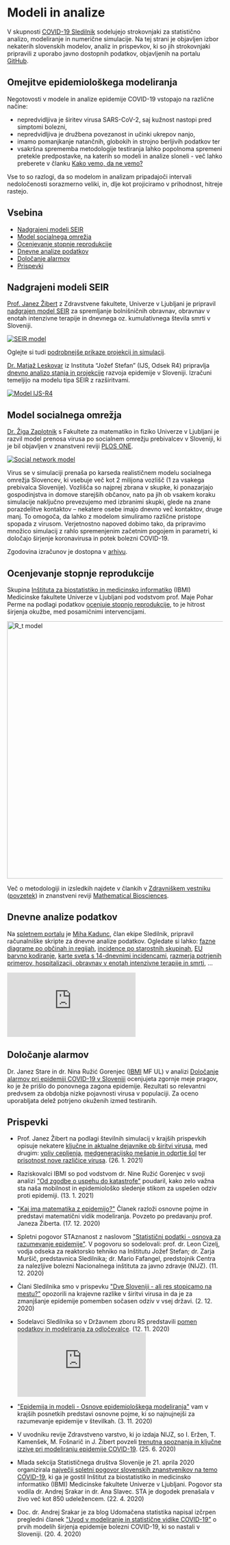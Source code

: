 # Modeli in analize

V skupnosti [COVID-19 Sledilnik](https://covid-19.sledilnik.org) sodelujejo strokovnjaki za statistično analizo, modeliranje in numerične simulacije.
Na tej strani je objavljen izbor nekaterih slovenskih modelov, analiz in prispevkov,
ki so jih strokovnjaki pripravili z uporabo javno dostopnih podatkov, objavljenih na portalu [GitHub](https://github.com/sledilnik/data).

## <a id="limitations"></a>Omejitve epidemiološkega modeliranja

Negotovosti v modele in analize epidemije COVID-19 vstopajo na različne načine:

-   nepredvidljiva je širitev virusa SARS-CoV-2, saj kužnost nastopi pred simptomi bolezni,
-   nepredvidljiva je družbena povezanost in učinki ukrepov nanjo,
-   imamo pomanjkanje natančnih, globokih in strojno berljivih podatkov ter
-   vsakršna sprememba metodologije testiranja lahko popolnoma spremeni pretekle predpostavke, na katerih so modeli in analize sloneli - več lahko preberete v članku [Kako vemo, da ne vemo?](https://medium.com/sledilnik/kako-vemo-da-ne-vemo-6570b92a8b3c)

Vse to so razlogi, da so modelom in analizam pripadajoči intervali nedoločenosti sorazmerno veliki, in, dlje kot projiciramo v prihodnost, hitreje rastejo.

## <a id="tableOfContent"></a>Vsebina

-   [Nadgrajeni modeli SEIR](#seir)
-   [Model socialnega omrežja](#social_network)
-   [Ocenjevanje stopnje reprodukcije](#reproduction-rate)
-   [Dnevne analize podatkov](#observable)
-   [Določanje alarmov](#alarms)
-   [Prispevki](#articles)

<!--# Modeli-->

## <a id="seir"></a>Nadgrajeni modeli SEIR

[Prof. Janez Žibert](https://pacs.zf.uni-lj.si/janez-zibert/) z Zdravstvene fakultete, Univerze v Ljubljani je pripravil [nadgrajen model SEIR](https://medium.com/sledilnik/kaj-ima-matematika-z-epidemijo-155023c10221) za spremljanje bolnišničnih obravnav, obravnav v enotah intenzivne terapije in dnevnega oz. kumulativnega števila smrti v Sloveniji.

<a href="https://apps.lusy.fri.uni-lj.si/~janezz/zadnja-simulacija_V2.png" class="img-link">
<img alt="SEIR model" src="https://apps.lusy.fri.uni-lj.si/~janezz/zadnja-simulacija_V2.png"></a>

Oglejte si tudi [podrobnejše prikaze projekcij in simulacij](https://apps.lusy.fri.uni-lj.si/~janezz/reports/report_latest.html).

[Dr. Matjaž Leskovar](https://r4.ijs.si/leskovar#elf_l1_Lw) iz Instituta “Jožef Stefan” (IJS, Odsek R4) pripravlja [dnevno analizo stanja in projekcije](https://r4.ijs.si/COVID19#elf_l1_Lw) razvoja epidemije v Sloveniji. Izračuni temeljijo na modelu tipa SEIR z razširitvami.

<a href="https://r4.ijs.si/files/figures/COVID19/Prognoza-IJS-R4.png" class="img-link">
<img alt="Model IJS-R4" src="https://r4.ijs.si/files/figures/COVID19/Prognoza-IJS-R4.png"></a>

## <a id="social_network"></a>Model socialnega omrežja

[Dr. Žiga Zaplotnik](https://twitter.com/ZaplotnikZiga) s Fakultete za matematiko in fiziko Univerze v Ljubljani je razvil model prenosa virusa po socialnem omrežju prebivalcev v Sloveniji, ki je bil objavljen v znanstveni reviji [PLOS ONE](https://journals.plos.org/plosone/article?id=10.1371/journal.pone.0238090).

<a href="/images/zaplotnik-plos-social-network-model.png" class="img-link">
<img class="rightThumbnail" alt="Social network model" src="/images/zaplotnik-plos-social-network-model.png"></a>

Virus se v simulaciji prenaša po karseda realističnem modelu socialnega omrežja Slovencev, ki vsebuje več kot 2 milijona vozlišč (1 za vsakega prebivalca Slovenije). Vozlišča so najprej zbrana v skupke, ki ponazarjajo gospodinjstva in domove starejših občanov, nato pa jih ob vsakem koraku simulacije naključno prevezujemo med izbranimi skupki, glede na znane porazdelitve kontaktov – nekatere osebe imajo dnevno več kontaktov, druge manj. To omogoča, da lahko z modelom simuliramo različne pristope spopada z virusom. Verjetnostno napoved dobimo tako, da pripravimo množico simulacij z rahlo spremenjenim začetnim pogojem in parametri, ki določajo širjenje koronavirusa in potek bolezni COVID-19.

<!--
<a href="https://fiz.fmf.uni-lj.si/~zaplotnikz/korona/last_forecast/potek_pandemije.png" class="img-link">
<img alt="Omrežje model" src="https://fiz.fmf.uni-lj.si/~zaplotnikz/korona/last_forecast/potek_pandemije.png"></a>
-->

Zgodovina izračunov je dostopna v [arhivu](https://fiz.fmf.uni-lj.si/~zaplotnikz/korona/).

<!--# Analize-->

## <a id="reproduction-rate"></a>Ocenjevanje stopnje reprodukcije

Skupina [Inštituta za biostatistiko in medicinsko informatiko](http://ibmi.mf.uni-lj.si/) (IBMI) Medicinske fakultete Univerze v Ljubljani pod vodstvom prof. Maje Pohar Perme na podlagi podatkov [ocenjuje stopnjo reprodukcije](https://oblak8.mf.uni-lj.si/covid19/), to je hitrost širjenja okužbe, med posamičnimi intervencijami.

<a href="https://oblak8.mf.uni-lj.si/covid19/" class="img-link">
<img alt="R_t model" src="https://oblak8.mf.uni-lj.si/covid19/rt_graph.svg" width=600>
<!--<img alt="R_t model" src="/docs/ibmi-model-20200627.png">-->
<!--<img alt="R_t model" src="https://stat.columbia.edu/~jakulin/Covid/ocene_rt.png">-->
</a>

Več o metodologiji in izsledkih najdete v člankih v [Zdravniškem vestniku](https://vestnik.szd.si/index.php/ZdravVest/article/view/3068) ([povzetek](https://ibmi.mf.uni-lj.si/files/Pregledni%20povzetek_74e.pdf)) in znanstveni reviji [Mathematical Biosciences](https://www.sciencedirect.com/science/article/abs/pii/S0025556420301279).

## <a id="observable"></a>Dnevne analize podatkov

Na [spletnem portalu](https://observablehq.com/collection/@mkadunc/covid-19-sledilnik-org) je [Miha Kadunc](https://twitter.com/miha_kadunc), član ekipe Sledilnik, pripravil računalniške skripte za dnevne analize podatkov. Ogledate si lahko: [fazne diagrame po občinah in regijah](https://observablehq.com/@mkadunc/municipalities-phase-diagram-sledilnik-org?collection=@mkadunc/covid-19-sledilnik-org), [incidence po starostnih skupinah](https://observablehq.com/@mkadunc/relativna-incidenca-po-starostnih-skupinah-sledilnik-org?collection=@mkadunc/covid-19-sledilnik-org), [EU barvno kodiranje](https://observablehq.com/@mkadunc/eu-proposed-color-coding-sledilnik-covid-19?collection=@mkadunc/covid-19-sledilnik-org), [karte sveta s 14-dnevnimi incidencami](https://observablehq.com/@mkadunc/map-of-14-days-incidence-sledilnik-covid-19?collection=@mkadunc/covid-19-sledilnik-org), [razmerja potrjenih primerov, hospitalizacij, obravnav v enotah intenzivne terapije in smrti](https://observablehq.com/@mkadunc/sledilnik-covid-19-delez-hospitaliziranih-na-intenzivni-n?collection=@mkadunc/covid-19-sledilnik-org), ...

<iframe class="observable" src="https://observablehq.com/embed/@mkadunc/municipalities-phase-diagram-sledilnik-org?cells=regions" frameborder="0"></iframe>

## <a id="alarms"></a>Določanje alarmov

Dr. Janez Stare in dr. Nina Ružić Gorenjec ([IBMI](http://ibmi.mf.uni-lj.si/) MF UL) v analizi [Določanje alarmov pri epidemiji COVID-19 v Sloveniji](https://ibmi.mf.uni-lj.si/sl/centri/biostatisticni-center/interaktivno/dolocanje-alarmov-pri-epidemiji-covid-19-v-sloveniji) ocenjujeta zgornje meje pragov, ko je že prišlo do ponovnega zagona epidemije. Rezultati so relevantni predvsem za obdobja nizke pojavnosti virusa v populaciji. Za oceno uporabljata delež potrjeno okuženih izmed testiranih.

## <a id="articles"></a>Prispevki

-   Prof. Janez Žibert na podlagi številnih simulacij v krajših prispevkih opisuje nekatere [ključne in aktualne dejavnike ob širitvi virusa](https://rpubs.com/janezz/), med drugim: [vpliv cepljenja](https://rpubs.com/janezz/vpliv_cepljenja_osnove), [medgeneracijsko mešanje in odprtje šol](https://rpubs.com/janezz/serC19SIV5-sim_sole_cep_sev) ter [prisotnost nove različice virusa](https://rpubs.com/janezz/sir_dva_seva). (26. 1. 2021)

-   Raziskovalci IBMI so pod vodstvom dr. Nine Ružić Gorenjec v svoji analizi ["Od zgodbe o uspehu do katastrofe"](https://medium.com/sledilnik/od-zgodbe-o-uspehu-do-katastrofe-63b77b1a23e1) poudaril, kako zelo važna sta naša mobilnost in epidemiološko sledenje stikom za uspešen odziv proti epidemiji. (13. 1. 2021)

-   ["Kaj ima matematika z epidemijo?"](https://medium.com/sledilnik/kaj-ima-matematika-z-epidemijo-155023c10221) Članek razloži osnovne pojme in predstavi matematični vidik modeliranja. Povzeto po predavanju prof. Janeza Žiberta. (17. 12. 2020)

-   Spletni pogovor STAznanost z naslovom ["Statistični podatki - osnova za razumevanje epidemije"](https://www.youtube.com/watch?v=Bwn6cfgPZ1Q&t=3s). V pogovoru so sodelovali: prof. dr. Leon Cizelj, vodja odseka za reaktorsko tehniko na Inštitutu Jožef Stefan; dr. Zarja Muršič, predstavnica Sledilnika; dr. Mario Fafangel, predstojnik Centra za nalezljive bolezni Nacionalnega inštituta za javno zdravje (NIJZ). (11. 12. 2020)

-   Člani Sledilnika smo v prispevku ["Dve Sloveniji - ali res stopicamo na mestu?"](https://medium.com/sledilnik/dve-sloveniji-ali-res-stopicamo-na-mestu-27fac63d9e6f) opozorili na krajevne razlike v širitvi virusa in da je za zmanjšanje epidemije pomemben sočasen odziv v vsej državi. (2. 12. 2020)

-   Sodelavci Sledilnika so v Državnem zboru RS predstavili [pomen podatkov in modeliranja za odločevalce](https://medium.com/sledilnik/povzetek-nastopov-strokovnjakov-s-seje-parlamentarnega-odbora-12-11-2020-5a3ead7b4898). (12. 11. 2020)<br><iframe class="youtube" src="https://www.youtube.com/embed/rwcqGV0fyC0?rel=0" frameborder="0" allow="accelerometer; autoplay; encrypted-media; gyroscope; picture-in-picture" allowfullscreen></iframe>

-   ["Epidemija in modeli - Osnove epidemiološkega modeliranja"](https://medium.com/sledilnik/epidemija-in-modeli-786e02f1bd8a) vam v krajših posnetkih predstavi osnovne pojme, ki so najnujnejši za razumevanje epidemije v številkah. (3. 11. 2020)

-   V uvodniku revije Zdravstveno varstvo, ki jo izdaja NIJZ, so I. Eržen, T. Kamenšek, M. Fošnarič in J. Žibert povzeli [trenutna spoznanja in ključne izzive pri modeliranju epidemije COVID-19](https://content.sciendo.com/view/journals/sjph/59/3/article-p117.xml?tab_body=abstract). (25. 6. 2020)

-   Mlada sekcija Statističnega društva Slovenije je 21. aprila 2020 organizirala [največji spletni pogovor slovenskih znanstvenikov na temo COVID-19](https://medium.com/sledilnik/najve%C4%8Dji-posvet-znanstvenikov-zdru%C5%BEiti-je-treba-mo%C4%8D-institucij-in-znanstvene-skupnosti-v-boju-64233b35580c), ki ga je gostil Inštitut za biostatistiko in medicinsko informatiko (IBMI) Medicinske fakultete Univerze v Ljubljani. Pogovor sta vodila dr. Andrej Srakar in dr. Ana Slavec. STA je dogodek prenašala v živo več kot 850 udeležencem. (22. 4. 2020)

-   Doc. dr. Andrej Srakar je za blog Udomačena statistika napisal izčrpen pregledni članek ["Uvod v modeliranje in statistične vidike COVID-19"](https://udomacenastatistika.wordpress.com/2020/04/20/uvod-v-modeliranje-in-statisticne-vidike-covid-19/) o prvih modelih širjenja epidemije bolezni COVID-19, ki so nastali v Sloveniji. (20. 4. 2020)
